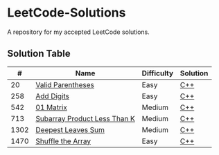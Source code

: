 # LeetCode-Solutions
A repository for my accepted LeetCode solutions.


## Solution Table
| # | Name | Difficulty | Solution |
| --- | --- | --- | --- |
| 20 | [Valid Parentheses](https://leetcode.com/problems/valid-parentheses) | Easy | [C++](https://github.com/AnxietyMedicine/LeetCode-Solutions/blob/main/C%2B%2B/0020.%20Valid%20Parentheses.cpp) |
| 258 | [Add Digits](https://leetcode.com/problems/add-digits/) | Easy | [C++](https://github.com/AnxietyMedicine/LeetCode-Solutions/blob/main/C%2B%2B/0258.%20Add%20Digits.cpp) |
| 542 | [01 Matrix](https://leetcode.com/problems/01-matrix/) | Medium | [C++](https://github.com/AnxietyMedicine/LeetCode-Solutions/blob/main/C++/0542.%2001%20Matrix.cpp) |
| 713 | [Subarray Product Less Than K](https://leetcode.com/problems/subarray-product-less-than-k) | Medium | [C++](https://github.com/AnxietyMedicine/LeetCode-Solutions/blob/main/C%2B%2B/0713.%20Subarray%20Product%20Less%20Than%20K.cpp) |
| 1302 | [Deepest Leaves Sum](https://leetcode.com/problems/deepest-leaves-sum) | Medium | [C++](https://github.com/AnxietyMedicine/LeetCode-Solutions/blob/main/C%2B%2B/1302.%20Deepest%20Leaves%20Sum.cpp) |
| 1470 | [Shuffle the Array](https://leetcode.com/problems/shuffle-the-array) | Easy | [C++](https://github.com/AnxietyMedicine/LeetCode-Solutions/blob/main/C%2B%2B/1470.%20Shuffle%20the%20Array.cpp) |
